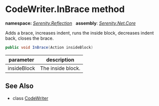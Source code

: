 # CodeWriter.InBrace method
**namespace:** *[Serenity.Reflection](../../README.md#serenity.reflection-namespace)*   **assembly**: *[Serenity.Net.Core](../../README.md)*

Adds a brace, increases indent, runs the inside block, decreases indent back, closes the brace.

```csharp
public void InBrace(Action insideBlock)
```

| parameter | description |
| --- | --- |
| insideBlock | The inside block. |

## See Also

* class [CodeWriter](../CodeWriter.md)